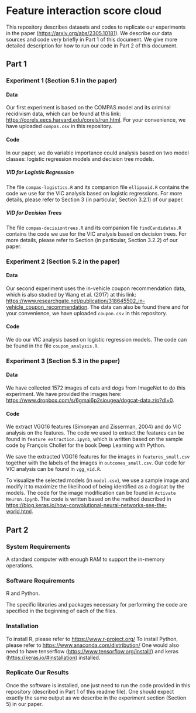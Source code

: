 # Feature interaction score cloud

This repository describes datasets and codes to replicate our experiments in the paper (https://arxiv.org/abs/2305.10181). We describe our data sources and code very briefly in Part 1 of this document. We give more detailed description for how to run our code in Part 2 of this document.

## Part 1

### Experiment 1 (Section 5.1 in the paper)

#### Data
Our first experiment is based on the COMPAS model and its criminal recidivism data, which can be found at this link: https://corels.eecs.harvard.edu/corels/run.html. For your convenience, we have uploaded `compas.csv` in this repository.

#### Code
In our paper, we do variable importance could analysis based on two model classes: logistic regression models and decision tree models.

##### VID for Logistic Regression

The file `compas-logistics.R` and its companion file `ellipsoid.R` contains the code we use for the VIC analysis based on logistic regressions. For more details, please refer to Section 3 (in particular, Section 3.2.1) of our paper.

##### VID for Decision Trees

The file `compas-decisiontrees.R` and its companion file `findCandidates.R` contains the code we use for the VIC analysis based on decision trees. For more details, please refer to Section (in particular, Section 3.2.2) of our paper.

### Experiment 2 (Section 5.2 in the paper)

#### Data
Our second experiment uses the in-vehicle coupon recommendation data, which is also studied by Wang et al. (2017) at this link: https://www.researchgate.net/publication/318645502_in-vehicle_coupon_recommendation. The data can also be found there and for your convenience, we have uploaded `coupon.csv` in this repository.

#### Code
We do our VIC analysis based on logistic regression models. The code can be found in the file `coupon_analysis.R`.

### Experiment 3 (Section 5.3 in the paper)

#### Data
We have collected 1572 images of cats and dogs from ImageNet to do this experiment. We have provided the images here: https://www.dropbox.com/s/6gmai6p2siougea/dogcat-data.zip?dl=0.

#### Code
We extract VGG16 features (Simonyan and Zisserman, 2004) and do VIC analysis on the features. The code we used to extract the features can be found in `feature extraction.ipynb`, which is written based on the sample code by François Chollet for the book Deep Learning with Python. 

We save the extracted VGG16 features for the images in `features_small.csv` together with the labels of the images in `outcomes_small.csv`. Our code for VIC analysis can be found in `vgg_vid.R`.

To visualize the selected models (in `model.csv`), we use a sample image and modify it to maximize the likelihood of being identified as a dog/cat by the models. The code for the image modification can be found in `Activate Neuron.ipynb`. The code is written based on the method described in https://blog.keras.io/how-convolutional-neural-networks-see-the-world.html.

## Part 2

### System Requirements
A standard computer with enough RAM to support the in-memory operations.

### Software Requirements
R and Python.

The specific libraries and packages necessary for performing the code are specified in the beginning of each of the files.

### Installation
To install R, please refer to https://www.r-project.org/
To install Python, please refer to https://www.anaconda.com/distribution/
One would also need to have tenserflow (https://www.tensorflow.org/install/) and keras (https://keras.io/#installation) installed.

### Replicate Our Results
Once the software is installed, one just need to run the code provided in this repository (described in Part 1 of this readme file). One should expect exactly the same output as we describe in the experiment section (Section 5) in our paper.


